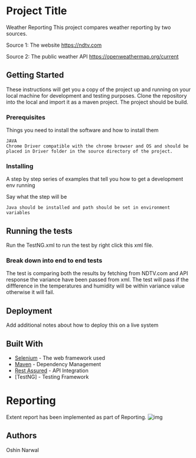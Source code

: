 # Project Title
Weather Reporting
This project compares weather reporting by two sources. 

Source 1: The website https://ndtv.com

Source 2: The public weather API https://openweathermap.org/current


## Getting Started

These instructions will get you a copy of the project up and running on your local machine for development and testing purposes.
Clone the repository into the local and import it as a maven project. The project should be build.

### Prerequisites

Things you need to install the software and how to install them

```
JAVA 
Chrome Driver compatible with the chrome browser and OS and should be placed in Driver folder in the source directory of the project.
```

### Installing

A step by step series of examples that tell you how to get a development env running

Say what the step will be

```
Java should be installed and path should be set in environment variables
```


## Running the tests

Run the TestNG.xml to run the test by right click this xml file.

### Break down into end to end tests

The test is comparing both the results by fetching from NDTV.com and API response the variance have been passed from xml. The test will pass if the diffference in the temperatures and humidity will be within variance value otherwise it will fail.


## Deployment

Add additional notes about how to deploy this on a live system

## Built With

* [Selenium](http://www.seleniumhq.org/) - The web framework used
* [Maven](https://maven.apache.org/) - Dependency Management
* [Rest Assured](http://rest-assured.io/) - API Integration 
* [TestNG] - Testing Framework

# Reporting
 Extent report has been implemented as part of Reporting.
![img](https://imgur.com/wC0hIUM.png)

## Authors

Oshin Narwal




